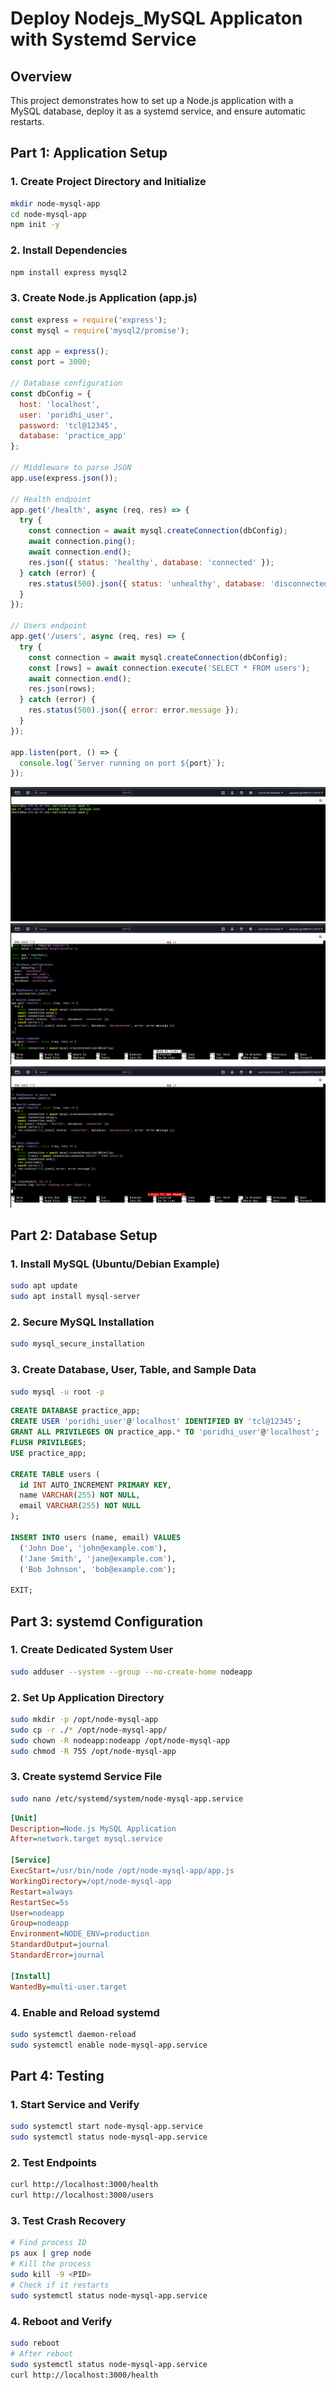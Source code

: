 # Deploy Nodejs_MySQL Applicaton with Systemd Service


## Overview

This project demonstrates how to set up a Node.js application with a MySQL database, deploy it as a systemd service, and ensure automatic restarts.

## Part 1: Application Setup

### 1. Create Project Directory and Initialize

```bash
mkdir node-mysql-app
cd node-mysql-app
npm init -y
```

### 2. Install Dependencies

```bash
npm install express mysql2
```

### 3. Create Node.js Application (app.js)

```javascript
const express = require('express');
const mysql = require('mysql2/promise');

const app = express();
const port = 3000;

// Database configuration
const dbConfig = {
  host: 'localhost',
  user: 'poridhi_user',
  password: 'tcl@12345',
  database: 'practice_app'
};

// Middleware to parse JSON
app.use(express.json());

// Health endpoint
app.get('/health', async (req, res) => {
  try {
    const connection = await mysql.createConnection(dbConfig);
    await connection.ping();
    await connection.end();
    res.json({ status: 'healthy', database: 'connected' });
  } catch (error) {
    res.status(500).json({ status: 'unhealthy', database: 'disconnected', error: error.message });
  }
});

// Users endpoint
app.get('/users', async (req, res) => {
  try {
    const connection = await mysql.createConnection(dbConfig);
    const [rows] = await connection.execute('SELECT * FROM users');
    await connection.end();
    res.json(rows);
  } catch (error) {
    res.status(500).json({ error: error.message });
  }
});

app.listen(port, () => {
  console.log(`Server running on port ${port}`);
});
```
![Image1](https://github.com/cloudybdone/Deploy_Nodejs_MySQL_App/blob/main/Screenshot%20from%202025-03-30%2010-09-38.png)
![Image2](https://github.com/cloudybdone/Deploy_Nodejs_MySQL_App/blob/main/Screenshot%20from%202025-03-30%2010-10-34.png)
![Image3](https://github.com/cloudybdone/Deploy_Nodejs_MySQL_App/blob/main/Screenshot%20from%202025-03-30%2010-11-04.png)

## Part 2: Database Setup

### 1. Install MySQL (Ubuntu/Debian Example)

```bash
sudo apt update
sudo apt install mysql-server
```

### 2. Secure MySQL Installation

```bash
sudo mysql_secure_installation
```

### 3. Create Database, User, Table, and Sample Data

```bash
sudo mysql -u root -p
```

```sql
CREATE DATABASE practice_app;
CREATE USER 'poridhi_user'@'localhost' IDENTIFIED BY 'tcl@12345';
GRANT ALL PRIVILEGES ON practice_app.* TO 'poridhi_user'@'localhost';
FLUSH PRIVILEGES;
USE practice_app;

CREATE TABLE users (
  id INT AUTO_INCREMENT PRIMARY KEY,
  name VARCHAR(255) NOT NULL,
  email VARCHAR(255) NOT NULL
);

INSERT INTO users (name, email) VALUES
  ('John Doe', 'john@example.com'),
  ('Jane Smith', 'jane@example.com'),
  ('Bob Johnson', 'bob@example.com');

EXIT;
```

## Part 3: systemd Configuration

### 1. Create Dedicated System User

```bash
sudo adduser --system --group --no-create-home nodeapp
```

### 2. Set Up Application Directory

```bash
sudo mkdir -p /opt/node-mysql-app
sudo cp -r ./* /opt/node-mysql-app/
sudo chown -R nodeapp:nodeapp /opt/node-mysql-app
sudo chmod -R 755 /opt/node-mysql-app
```

### 3. Create systemd Service File

```bash
sudo nano /etc/systemd/system/node-mysql-app.service
```

```ini
[Unit]
Description=Node.js MySQL Application
After=network.target mysql.service

[Service]
ExecStart=/usr/bin/node /opt/node-mysql-app/app.js
WorkingDirectory=/opt/node-mysql-app
Restart=always
RestartSec=5s
User=nodeapp
Group=nodeapp
Environment=NODE_ENV=production
StandardOutput=journal
StandardError=journal

[Install]
WantedBy=multi-user.target
```

### 4. Enable and Reload systemd

```bash
sudo systemctl daemon-reload
sudo systemctl enable node-mysql-app.service
```

## Part 4: Testing

### 1. Start Service and Verify

```bash
sudo systemctl start node-mysql-app.service
sudo systemctl status node-mysql-app.service
```

### 2. Test Endpoints

```bash
curl http://localhost:3000/health
curl http://localhost:3000/users
```

### 3. Test Crash Recovery

```bash
# Find process ID
ps aux | grep node
# Kill the process
sudo kill -9 <PID>
# Check if it restarts
sudo systemctl status node-mysql-app.service
```

### 4. Reboot and Verify

```bash
sudo reboot
# After reboot
sudo systemctl status node-mysql-app.service
curl http://localhost:3000/health
```


